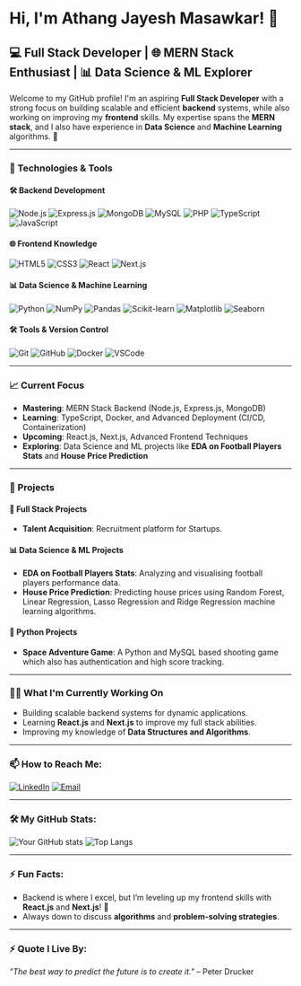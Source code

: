# Hi, I'm Athang Jayesh Masawkar! 👋

## 💻 Full Stack Developer | 🌐 MERN Stack Enthusiast | 📊 Data Science & ML Explorer

Welcome to my GitHub profile! I'm an aspiring **Full Stack Developer** with a strong focus on building scalable and efficient **backend** systems, while also working on improving my **frontend** skills. My expertise spans the **MERN stack**, and I also have experience in **Data Science** and **Machine Learning** algorithms. 🚀

---

### 🔧 Technologies & Tools

#### 🛠 Backend Development
![Node.js](https://img.shields.io/badge/-Node.js-43853d?logo=node.js&logoColor=white&style=flat-square)
![Express.js](https://img.shields.io/badge/-Express.js-000000?logo=express&logoColor=white&style=flat-square)
![MongoDB](https://img.shields.io/badge/-MongoDB-47A248?logo=mongodb&logoColor=white&style=flat-square)
![MySQL](https://img.shields.io/badge/-MySQL-4479A1?logo=mysql&logoColor=white&style=flat-square)
![PHP](https://img.shields.io/badge/-PHP-777BB4?logo=php&logoColor=white&style=flat-square)
![TypeScript](https://img.shields.io/badge/-TypeScript-007ACC?logo=typescript&logoColor=white&style=flat-square)
![JavaScript](https://img.shields.io/badge/-JavaScript-F7DF1E?logo=javascript&logoColor=black&style=flat-square)

#### 🌐 Frontend Knowledge
![HTML5](https://img.shields.io/badge/-HTML5-E34F26?logo=html5&logoColor=white&style=flat-square)
![CSS3](https://img.shields.io/badge/-CSS3-1572B6?logo=css3&logoColor=white&style=flat-square)
![React](https://img.shields.io/badge/-React-61DAFB?logo=react&logoColor=black&style=flat-square)
![Next.js](https://img.shields.io/badge/-Next.js-000000?logo=next.js&logoColor=white&style=flat-square)

#### 📊 Data Science & Machine Learning
![Python](https://img.shields.io/badge/-Python-3776AB?logo=python&logoColor=white&style=flat-square)
![NumPy](https://img.shields.io/badge/-NumPy-013243?logo=numpy&logoColor=white&style=flat-square)
![Pandas](https://img.shields.io/badge/-Pandas-150458?logo=pandas&logoColor=white&style=flat-square)
![Scikit-learn](https://img.shields.io/badge/-Scikit--Learn-F7931E?logo=scikitlearn&logoColor=black&style=flat-square)
![Matplotlib](https://img.shields.io/badge/-Matplotlib-013243?logo=plotly&logoColor=white&style=flat-square)
![Seaborn](https://img.shields.io/badge/-Seaborn-3776AB?logoColor=white&style=flat-square)

#### 🛠 Tools & Version Control
![Git](https://img.shields.io/badge/-Git-F05032?logo=git&logoColor=white&style=flat-square)
![GitHub](https://img.shields.io/badge/-GitHub-181717?logo=github&logoColor=white&style=flat-square)
![Docker](https://img.shields.io/badge/-Docker-2496ED?logo=docker&logoColor=white&style=flat-square)
![VSCode](https://img.shields.io/badge/-VS%20Code-007ACC?logo=visual-studio-code&logoColor=white&style=flat-square)

---

### 📈 Current Focus
- **Mastering**: MERN Stack Backend (Node.js, Express.js, MongoDB)
- **Learning**: TypeScript, Docker, and Advanced Deployment (CI/CD, Containerization)
- **Upcoming**: React.js, Next.js, Advanced Frontend Techniques
- **Exploring**: Data Science and ML projects like **EDA on Football Players Stats** and **House Price Prediction**

---

### 🚀 Projects

#### 🔑 Full Stack Projects
- **Talent Acquisition**: Recruitment platform for Startups.

#### 📊 Data Science & ML Projects
- **EDA on Football Players Stats**: Analyzing and visualising football players performance data.
- **House Price Prediction**: Predicting house prices using Random Forest, Linear Regression, Lasso Regression and Ridge Regression machine learning algorithms.

#### 🐍 Python Projects
- **Space Adventure Game**: A Python and MySQL based shooting game which also has authentication and high score tracking.

---

### 🧑‍💻 What I'm Currently Working On
- Building scalable backend systems for dynamic applications.
- Learning **React.js** and **Next.js** to improve my full stack abilities.
- Improving my knowledge of **Data Structures and Algorithms**.

---

### 📫 How to Reach Me:
[![LinkedIn](https://img.shields.io/badge/-LinkedIn-0077B5?logo=linkedin&logoColor=white&style=flat-square)](https://www.linkedin.com/in/athang-masawkar/)
[![Email](https://img.shields.io/badge/Email-0078D4?logo=gmail&logoColor=white&style=flat-square)](mailto:athang151004@gmail.com)

---

### 🛠️ My GitHub Stats:

![Your GitHub stats](https://github-readme-stats.vercel.app/api?username=AthangMasawkar&show_icons=true&theme=radical)
![Top Langs](https://github-readme-stats.vercel.app/api/top-langs/?username=AthangMasawkar&layout=compact&theme=radical)

---

### ⚡ Fun Facts:
- Backend is where I excel, but I’m leveling up my frontend skills with **React.js** and **Next.js**! 🚀
- Always down to discuss **algorithms** and **problem-solving strategies**.

---

### ⚡ Quote I Live By:
_"The best way to predict the future is to create it."_ – Peter Drucker
